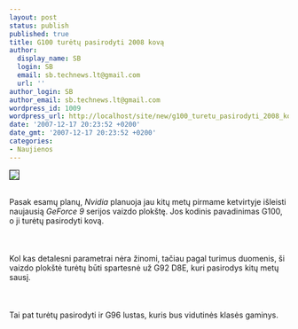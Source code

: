 ```yaml
---
layout: post
status: publish
published: true
title: G100 turėtų pasirodyti 2008 kovą
author:
  display_name: SB
  login: SB
  email: sb.technews.lt@gmail.com
  url: ''
author_login: SB
author_email: sb.technews.lt@gmail.com
wordpress_id: 1009
wordpress_url: http://localhost/site/new/g100_turetu_pasirodyti_2008_kova/
date: '2007-12-17 20:23:52 +0200'
date_gmt: '2007-12-17 20:23:52 +0200'
categories:
- Naujienos
---
```

<div class="imgright"><img src="http://tbn0.google.com/images?q=tbn:OxwXIBDLX9ViIM:http://files.opensuse.org/opensuse/en/thumb/a/aa/Nvidia_logo.jpg/400px-Nvidia_logo.jpg" border="1"></div>
<p><br>Pasak esamų planų, <i>Nvidia</i> planuoja jau kitų metų pirmame ketvirtyje išleisti naujausią <i>GeForce 9</i> serijos vaizdo plokštę. Jos kodinis pavadinimas G100, o ji turėtų pasirodyti kovą.<br />
<br><br />
<br>Kol kas detalesni parametrai nėra žinomi, tačiau pagal turimus duomenis, ši vaizdo plokštė turėtų būti spartesnė už G92 D8E, kuri pasirodys kitų metų sausį.<br />
<br><br />
<br>Tai pat turėtų pasirodyti ir G96 lustas, kuris bus vidutinės klasės gaminys.<br />
<br><br />
<br></p>
